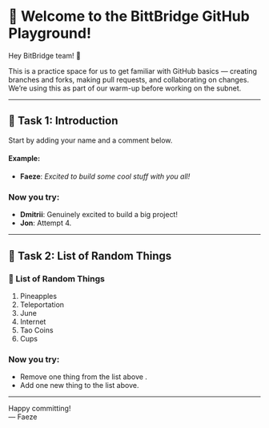 # 🚀 Welcome to the BittBridge GitHub Playground!

Hey BitBridge team! 👋 

This is a practice space for us to get familiar with GitHub basics — creating branches and forks, making pull requests, and collaborating on changes.  
We’re using this as part of our warm-up before working on the subnet.

---

## 👤 Task 1: Introduction
Start by adding your name and a comment below.

#### Example:
- **Faeze**: _Excited to build some cool stuff with you all!_

### Now you try:
- **Dmitrii**: Genuinely excited to build a big project!
- **Jon**: Attempt 4.

---

## 📝 Task 2: List of Random Things

### 👾 List of Random Things
1. Pineapples
2. Teleportation
3. June
4. Internet
5. Tao Coins
6. Cups
   
### Now you try:
- Remove one thing from the list above . 
- Add one new thing to the list above.

---

Happy committing!  
— Faeze
